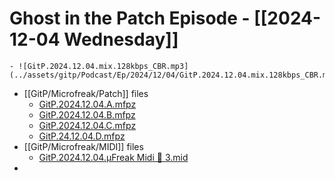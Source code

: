 # Ghost in the Patch Episode - [[2024-12-04 Wednesday]]
	- ![GitP.2024.12.04.mix.128kbps_CBR.mp3](../assets/gitp/Podcast/Ep/2024/12/04/GitP.2024.12.04.mix.128kbps_CBR.mp3)
- [[GitP/Microfreak/Patch]] files
	- [GitP.2024.12.04.A.mfpz](../assets/gitp/Podcast/Ep/2024/12/04/GitP.2024.12.04.A.mfpz)
	- [GitP.2024.12.04.B.mfpz](../assets/gitp/Podcast/Ep/2024/12/04/GitP.2024.12.04.B.mfpz)
	- [GitP.2024.12.04.C.mfpz](../assets/gitp/Podcast/Ep/2024/12/04/GitP.2024.12.04.C.mfpz)
	- [GitP.24.12.04.D.mfpz](../assets/gitp/Podcast/Ep/2024/12/04/GitP.24.12.04.D.mfpz)
- [[GitP/Microfreak/MIDI]] files
	- [GitP.2024.12.04.µFreak Midi 🎹 3.mid](../assets/gitp/Podcast/Ep/2024/12/04/GitP.2024.12.04.%C2%B5Freak%20Midi%20%F0%9F%8E%B9%203.mid)
-